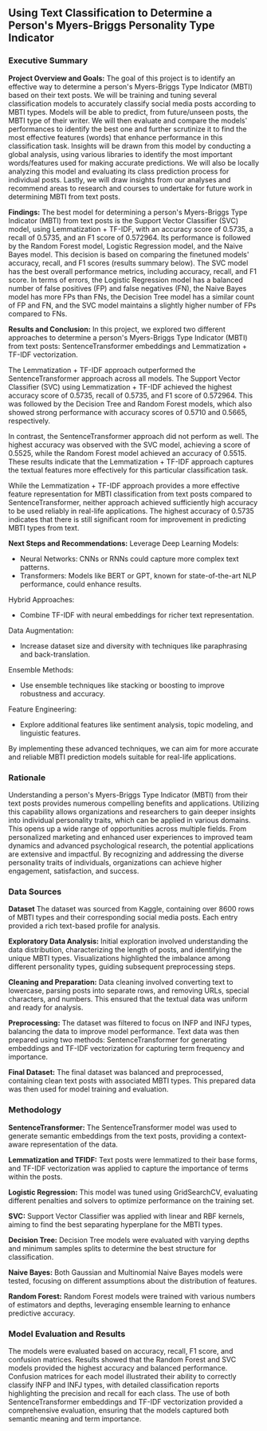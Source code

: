## Using Text Classification to Determine a Person's Myers-Briggs Personality Type Indicator

### Executive Summary

**Project Overview and Goals:**
The goal of this project is to identify an effective way to determine a person's Myers-Briggs Type Indicator (MBTI) based on their text posts. We will be training and tuning several classification models to accurately classify social media posts according to MBTI types. Models will be able to predict, from future/unseen posts, the MBTI type of their writer. We will then evaluate and compare the models' performances to identify the best one and further scrutinize it to find the most effective features (words) that enhance performance in this classification task. Insights will be drawn from this model by conducting a global analysis, using various libraries to identify the most important words/features used for making accurate predictions. We will also be locally analyzing this model and evaluating its class prediction process for individual posts. Lastly, we will draw insights from our analyses and recommend areas to research and courses to undertake for future work in determining MBTI from text posts.

**Findings:**
The best model for determining a person's Myers-Briggs Type Indicator (MBTI) from text posts is the Support Vector Classifier (SVC) model, using Lemmatization + TF-IDF, with an accuracy score of 0.5735, a recall of 0.5735, and an F1 score of 0.572964. Its performance is followed by the Random Forest model, Logistic Regression model, and the Naive Bayes model. This decision is based on comparing the finetuned models' accuracy, recall, and F1 scores (results summary below). The SVC model has the best overall performance metrics, including accuracy, recall, and F1 score. In terms of errors, the Logistic Regression model has a balanced number of false positives (FP) and false negatives (FN), the Naive Bayes model has more FPs than FNs, the Decision Tree model has a similar count of FP and FN, and the SVC model maintains a slightly higher number of FPs compared to FNs.

**Results and Conclusion:**
In this project, we explored two different approaches to determine a person's Myers-Briggs Type Indicator (MBTI) from text posts: SentenceTransformer embeddings and Lemmatization + TF-IDF vectorization.

The Lemmatization + TF-IDF approach outperformed the SentenceTransformer approach across all models. The Support Vector Classifier (SVC) using Lemmatization + TF-IDF achieved the highest accuracy score of 0.5735, recall of 0.5735, and F1 score of 0.572964. This was followed by the Decision Tree and Random Forest models, which also showed strong performance with accuracy scores of 0.5710 and 0.5665, respectively.

In contrast, the SentenceTransformer approach did not perform as well. The highest accuracy was observed with the SVC model, achieving a score of 0.5525, while the Random Forest model achieved an accuracy of 0.5515. These results indicate that the Lemmatization + TF-IDF approach captures the textual features more effectively for this particular classification task.

While the Lemmatization + TF-IDF approach provides a more effective feature representation for MBTI classification from text posts compared to SentenceTransformer, neither approach achieved sufficiently high accuracy to be used reliably in real-life applications. The highest accuracy of 0.5735 indicates that there is still significant room for improvement in predicting MBTI types from text.

**Next Steps and Recommendations:**
Leverage Deep Learning Models:

* Neural Networks: CNNs or RNNs could capture more complex text patterns.
* Transformers: Models like BERT or GPT, known for state-of-the-art NLP performance, could enhance results.

Hybrid Approaches:
* Combine TF-IDF with neural embeddings for richer text representation.

Data Augmentation:
* Increase dataset size and diversity with techniques like paraphrasing and back-translation.

Ensemble Methods:
* Use ensemble techniques like stacking or boosting to improve robustness and accuracy.

Feature Engineering:
* Explore additional features like sentiment analysis, topic modeling, and linguistic features.

By implementing these advanced techniques, we can aim for more accurate and reliable MBTI prediction models suitable for real-life applications.

### Rationale
Understanding a person's Myers-Briggs Type Indicator (MBTI) from their text posts provides numerous compelling benefits and applications. Utilizing this capability allows organizations and researchers to gain deeper insights into individual personality traits, which can be applied in various domains. This opens up a wide range of opportunities across multiple fields. From personalized marketing and enhanced user experiences to improved team dynamics and advanced psychological research, the potential applications are extensive and impactful. By recognizing and addressing the diverse personality traits of individuals, organizations can achieve higher engagement, satisfaction, and success.

### Data Sources
**Dataset**
The dataset was sourced from Kaggle, containing over 8600 rows of MBTI types and their corresponding social media posts. Each entry provided a rich text-based profile for analysis.

**Exploratory Data Analysis:**
Initial exploration involved understanding the data distribution, characterizing the length of posts, and identifying the unique MBTI types. Visualizations highlighted the imbalance among different personality types, guiding subsequent preprocessing steps.

**Cleaning and Preparation:**
Data cleaning involved converting text to lowercase, parsing posts into separate rows, and removing URLs, special characters, and numbers. This ensured that the textual data was uniform and ready for analysis.

**Preprocessing:**
The dataset was filtered to focus on INFP and INFJ types, balancing the data to improve model performance. Text data was then prepared using two methods: SentenceTransformer for generating embeddings and TF-IDF vectorization for capturing term frequency and importance.

**Final Dataset:**
The final dataset was balanced and preprocessed, containing clean text posts with associated MBTI types. This prepared data was then used for model training and evaluation.

### Methodology

**SentenceTransformer:**
The SentenceTransformer model was used to generate semantic embeddings from the text posts, providing a context-aware representation of the data.

**Lemmatization and TFIDF:**
Text posts were lemmatized to their base forms, and TF-IDF vectorization was applied to capture the importance of terms within the posts.

**Logistic Regression:**
This model was tuned using GridSearchCV, evaluating different penalties and solvers to optimize performance on the training set.

**SVC:**
Support Vector Classifier was applied with linear and RBF kernels, aiming to find the best separating hyperplane for the MBTI types.

**Decision Tree:**
Decision Tree models were evaluated with varying depths and minimum samples splits to determine the best structure for classification.

**Naive Bayes:**
Both Gaussian and Multinomial Naive Bayes models were tested, focusing on different assumptions about the distribution of features.

**Random Forest:**
Random Forest models were trained with various numbers of estimators and depths, leveraging ensemble learning to enhance predictive accuracy.

### Model Evaluation and Results

The models were evaluated based on accuracy, recall, F1 score, and confusion matrices. Results showed that the Random Forest and SVC models provided the highest accuracy and balanced performance. Confusion matrices for each model illustrated their ability to correctly classify INFP and INFJ types, with detailed classification reports highlighting the precision and recall for each class. The use of both SentenceTransformer embeddings and TF-IDF vectorization provided a comprehensive evaluation, ensuring that the models captured both semantic meaning and term importance.
